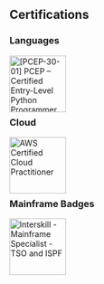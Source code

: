 ## Certifications
<div>
<h3>Languages</h3>
<a href="https://www.credly.com/earner/earned/badge/bd81cb41-6371-45b2-84e5-ea4ee62c9cb1" target="_blank"> <img align="left" src="https://images.credly.com/size/340x340/images/d8017c77-3cc0-4fdf-8e17-62e50632812e/bronze_1_small.png" alt="[PCEP-30-01] PCEP – Certified Entry-Level Python Programmer" height="100px"/></a>
</div>
<br><br><br><br><br>
<div>
<h3>Cloud</h3>
<a href="https://www.credly.com/earner/earned/badge/722748d9-fa32-48cd-a948-cac0f5fafd60" target="_blank"> <img align="left" src="https://images.credly.com/size/340x340/images/00634f82-b07f-4bbd-a6bb-53de397fc3a6/image.png" alt="AWS Certified Cloud Practitioner" height="100px"/> </a>
</div>
<br><br><br><br><br>
<div>
<h3>Mainframe Badges</h3>
<a href="https://www.credly.com/earner/earned/badge/de9c7428-fcb0-4493-ab90-0c19f12f3077" target="_blank"> <img align="left" src="https://images.credly.com/size/340x340/images/6ed66be2-3169-4d8a-b7d3-fb9a579b8393/Interskill_-_Main_Spec_-_TSO-ISPF.png" alt="Interskill - Mainframe Specialist - TSO and ISPF" height="100px"/> </a>
</div>
